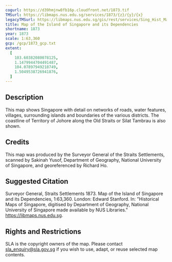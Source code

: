 ```yaml
---
cogurl: https://d39hmjnw8fb16p.cloudfront.net/1873.tif
TMSurl: https://libmaps.nus.edu.sg/services/1873/{z}/{y}/{x}
legacyTMSurl: https://libmaps.nus.edu.sg/gis/rest/services/Sing_Hist_Maps/1873/MapServer/tile/{z}/{y}/{x}
title: Map of the Island of Singapore and its Dependencies
shortname: 1873
year: 1873
scale: 1:63,360
gcp: /gcp/1873_gcp.txt
extent:
  [
    103.60382080078125,
    1.1479944704491487,
    104.07897949218749,
    1.5049538726941876,
  ]
---
```


## Description

This map shows Singapore with detail on networks of roads, water features, villages, surrounding islands and boundaries of the various districts. The coastline of Territory of Johore along the Old Straits or Silat Tambrau is also shown.

## Credits

This map was produced by the Surveyor General of the Straits Settlements, scanned by Sakinah Yusof, Department of Geography, National University of Singapore, and georeferenced by Richard Ho.

## Suggested Citation

Surveyor General, Straits Settlements 1873. Map of the Island of Singapore and its Dependencies, 1:63,360. London: Edward Stanford. In: "Historical Maps of Singapore, digitised by Department of Geography, National University of Singapore made available by NUS Libraries." https://libmaps.nus.edu.sg.

## Rights and Restrictions

SLA is the copyright owners of the map. Please contact sla_enquiry@sla.gov.sg if you wish to use, adapt, or reuse selected map contents.
